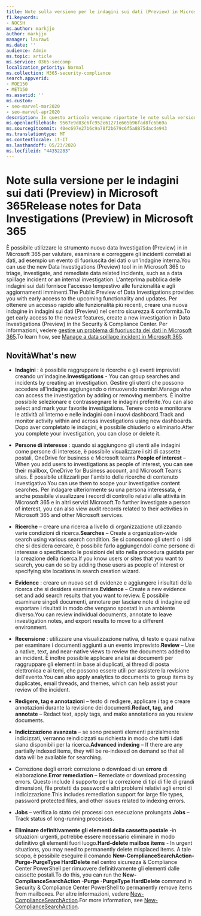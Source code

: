 ```yaml
---
title: Note sulla versione per le indagini sui dati (Preview) in Microsoft 365
f1.keywords:
- NOCSH
ms.author: markjjo
author: markjjo
manager: laurawi
ms.date: ''
audience: Admin
ms.topic: article
ms.service: O365-seccomp
localization_priority: Normal
ms.collection: M365-security-compliance
search.appverid:
- MOE150
- MET150
ms.assetid: ''
ms.custom:
- seo-marvel-mar2020
- seo-marvel-apr2020
description: In questo articolo vengono riportate le note sulla versione che contengono modifiche e nuove funzionalità per lo strumento indagini dati (Preview) in Microsoft 365.
ms.openlocfilehash: 9567e9d83c6fc952e61271e665b96fad8fc6b69a
ms.sourcegitcommit: 40ec697e27b6c9a78f2b679c6f5a8875dacde943
ms.translationtype: MT
ms.contentlocale: it-IT
ms.lasthandoff: 05/23/2020
ms.locfileid: "44352283"
---
```

# <a name="release-notes-for-data-investigations-preview-in-microsoft-365"></a><span data-ttu-id="8fd0d-103">Note sulla versione per le indagini sui dati (Preview) in Microsoft 365</span><span class="sxs-lookup"><span data-stu-id="8fd0d-103">Release notes for Data Investigations (Preview) in Microsoft 365</span></span>

<span data-ttu-id="8fd0d-104">È possibile utilizzare lo strumento nuovo data Investigation (Preview) in in Microsoft 365 per valutare, esaminare e correggere gli incidenti correlati ai dati, ad esempio un evento di fuoriuscita dei dati o un'indagine interna.</span><span class="sxs-lookup"><span data-stu-id="8fd0d-104">You can use the new Data Investigations (Preview) tool in in Microsoft 365 to triage, investigate, and remediate data related incidents, such as a data spillage incident or an internal investigation.</span></span> <span data-ttu-id="8fd0d-105">L'anteprima pubblica delle indagini sui dati fornisce l'accesso tempestivo alle funzionalità e agli aggiornamenti imminenti.</span><span class="sxs-lookup"><span data-stu-id="8fd0d-105">The Public Preview of Data Investigations provides you with early access to the upcoming functionality and updates.</span></span> <span data-ttu-id="8fd0d-106">Per ottenere un accesso rapido alle funzionalità più recenti, creare una nuova indagine in indagini sui dati (Preview) nel centro sicurezza & conformità.</span><span class="sxs-lookup"><span data-stu-id="8fd0d-106">To get early access to the newest features, create a new investigation in Data Investigations (Preview) in the Security & Compliance Center.</span></span> <span data-ttu-id="8fd0d-107">Per informazioni, vedere [gestire un problema di fuoriuscita dei dati in Microsoft 365](manage-data-spillage-incidents.md).</span><span class="sxs-lookup"><span data-stu-id="8fd0d-107">To learn how, see [Manage a data spillage incident in Microsoft 365](manage-data-spillage-incidents.md).</span></span>

## <a name="whats-new"></a><span data-ttu-id="8fd0d-108">Novità</span><span class="sxs-lookup"><span data-stu-id="8fd0d-108">What's new</span></span> 

- <span data-ttu-id="8fd0d-109">**Indagini** : è possibile raggruppare le ricerche e gli eventi imprevisti creando un'indagine.</span><span class="sxs-lookup"><span data-stu-id="8fd0d-109">**Investigations** - You can group searches and incidents by creating an investigation.</span></span> <span data-ttu-id="8fd0d-110">Gestire gli utenti che possono accedere all'indagine aggiungendo o rimuovendo membri.</span><span class="sxs-lookup"><span data-stu-id="8fd0d-110">Manage who can access the investigation by adding or removing members.</span></span>  <span data-ttu-id="8fd0d-111">È inoltre possibile selezionare e contrassegnare le indagini preferite.</span><span class="sxs-lookup"><span data-stu-id="8fd0d-111">You can also select and mark your favorite investigations.</span></span> <span data-ttu-id="8fd0d-112">Tenere conto e monitorare le attività all'interno e nelle indagini con i nuovi dashboard.</span><span class="sxs-lookup"><span data-stu-id="8fd0d-112">Track and monitor activity within and across investigations using new dashboards.</span></span> <span data-ttu-id="8fd0d-113">Dopo aver completato le indagini, è possibile chiuderlo o eliminarlo.</span><span class="sxs-lookup"><span data-stu-id="8fd0d-113">After you complete your investigation, you can close or delete it.</span></span>

- <span data-ttu-id="8fd0d-114">**Persone di interesse** : quando si aggiungono gli utenti alle indagini come persone di interesse, è possibile visualizzare i siti di cassette postali, OneDrive for business e Microsoft teams.</span><span class="sxs-lookup"><span data-stu-id="8fd0d-114">**People of interest** – When you add users to investigations as people of interest, you can see their mailbox, OneDrive for Business account, and Microsoft Teams sites.</span></span> <span data-ttu-id="8fd0d-115">È possibile utilizzarli per l'ambito delle ricerche di contenuto investigativo.</span><span class="sxs-lookup"><span data-stu-id="8fd0d-115">You can use them to scope your investigative content searches.</span></span> <span data-ttu-id="8fd0d-116">Per indagare ulteriormente su una persona interessata, è anche possibile visualizzare i record di controllo relativi alle attività in Microsoft 365 e in altri servizi Microsoft.</span><span class="sxs-lookup"><span data-stu-id="8fd0d-116">To further investigate a person of interest, you can also view audit records related to their activities in Microsoft 365 and other Microsoft services.</span></span>

- <span data-ttu-id="8fd0d-117">**Ricerche** – creare una ricerca a livello di organizzazione utilizzando varie condizioni di ricerca.</span><span class="sxs-lookup"><span data-stu-id="8fd0d-117">**Searches** – Create a organization-wide search using various search condition.</span></span> <span data-ttu-id="8fd0d-118">Se si conoscono gli utenti o i siti che si desidera cercare, è possibile farlo aggiungendoli come persone di interesse o specificando le posizioni del sito nella procedura guidata per la creazione della ricerca.</span><span class="sxs-lookup"><span data-stu-id="8fd0d-118">If you know users or sites that you want to search, you can do so by adding those users as people of interest or specifying site locations in search creation wizard.</span></span> 

- <span data-ttu-id="8fd0d-119">**Evidence** : creare un nuovo set di evidenze e aggiungere i risultati della ricerca che si desidera esaminare.</span><span class="sxs-lookup"><span data-stu-id="8fd0d-119">**Evidence** – Create a new evidence set and add search results that you want to review.</span></span> <span data-ttu-id="8fd0d-120">È possibile esaminare singoli documenti, annotare per lasciare note di indagine ed esportare i risultati in modo che vengano spostati in un ambiente diverso.</span><span class="sxs-lookup"><span data-stu-id="8fd0d-120">You can review individual documents, annotate to leave investigation notes, and export results to move to a different environment.</span></span> 

- <span data-ttu-id="8fd0d-121">**Recensione** : utilizzare una visualizzazione nativa, di testo e quasi nativa per esaminare i documenti aggiunti a un evento imprevisto.</span><span class="sxs-lookup"><span data-stu-id="8fd0d-121">**Review** – Use a native, text, and near-native views to review the documents added to an incident.</span></span> <span data-ttu-id="8fd0d-122">È inoltre possibile applicare analisi ai documenti per raggruppare gli elementi in base ai duplicati, ai thread di posta elettronica e ai temi, che possono essere utili per assistere la revisione dell'evento.</span><span class="sxs-lookup"><span data-stu-id="8fd0d-122">You can also apply analytics to documents to group items by duplicates, email threads, and themes, which can help assist your review of the incident.</span></span> 

- <span data-ttu-id="8fd0d-123">**Redigere, tag e annotazioni** – testo di redigere, applicare i tag e creare annotazioni durante la revisione dei documenti.</span><span class="sxs-lookup"><span data-stu-id="8fd0d-123">**Redact, tag, and annotate** – Redact text, apply tags, and make annotations as you review documents.</span></span>
  
- <span data-ttu-id="8fd0d-124">**Indicizzazione avanzata** – se sono presenti elementi parzialmente indicizzati, verranno reindicizzati su richiesta in modo che tutti i dati siano disponibili per la ricerca.</span><span class="sxs-lookup"><span data-stu-id="8fd0d-124">**Advanced indexing** – If there are any partially indexed items, they will be re-indexed on demand so that all data will be available for searching.</span></span>

- <span data-ttu-id="8fd0d-125">Correzione degli errori: correzione o download di un **errore** di elaborazione.</span><span class="sxs-lookup"><span data-stu-id="8fd0d-125">**Error remediation** – Remediate or download processing errors.</span></span> <span data-ttu-id="8fd0d-126">Questo include il supporto per la correzione di tipi di file di grandi dimensioni, file protetti da password e altri problemi relativi agli errori di indicizzazione.</span><span class="sxs-lookup"><span data-stu-id="8fd0d-126">This includes remediation support for large file types, password protected files, and other issues related to indexing errors.</span></span> 

- <span data-ttu-id="8fd0d-127">**Jobs** – verifica lo stato dei processi con esecuzione prolungata.</span><span class="sxs-lookup"><span data-stu-id="8fd0d-127">**Jobs** – Track status of long-running processes.</span></span>

- <span data-ttu-id="8fd0d-128">**Eliminare definitivamente gli elementi della cassetta postale** -in situazioni urgenti, potrebbe essere necessario eliminare in modo definitivo gli elementi fuori luogo.</span><span class="sxs-lookup"><span data-stu-id="8fd0d-128">**Hard-delete mailbox items** - In urgent situations, you may need to permanently delete misplaced items.</span></span> <span data-ttu-id="8fd0d-129">A tale scopo, è possibile eseguire il comando **New-ComplianceSearchAction-Purge-PurgeType HardDelete** nel centro sicurezza & Compliance Center PowerShell per rimuovere definitivamente gli elementi dalle cassette postali.</span><span class="sxs-lookup"><span data-stu-id="8fd0d-129">To do this, you can run the **New-ComplianceSearchAction -Purge -PurgeType HardDelete** command in Security & Compliance Center PowerShell to permanently remove items from mailboxes.</span></span> <span data-ttu-id="8fd0d-130">Per altre informazioni, vedere [New-ComplianceSearchAction](https://docs.microsoft.com/powershell/module/exchange/new-compliancesearchaction).</span><span class="sxs-lookup"><span data-stu-id="8fd0d-130">For more information, see [New-ComplianceSearchAction](https://docs.microsoft.com/powershell/module/exchange/new-compliancesearchaction).</span></span>
